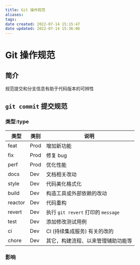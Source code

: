 ```yaml
---
title: Git 操作规范
aliases: 
tags: 
date created: 2022-07-14 15:15:47
date updated: 2022-07-14 15:36:06
---
```


# Git 操作规范

## 简介

规范提交和分支信息有助于代码版本的可辨性

## `git commit` 提交规范

### 类型:type

| 类型    | 类别 | 说明                               |
| ------- | ---- | ---------------------------------- |
| feat    | Prod | 增加新功能                         |
| fix     | Prod | 修复 bug                           |
| perf    | Prod | 优化性能                           |
| docs    | Dev  | 文档相关改动                       |
| style   | Dev  | 代码美化格式化                     |
| build   | Dev  | 构造工具或外部依赖的改动           |
| reactor | Dev  | 代码重构                           |
| revert  | Dev  | 执行 `git revert` 打印的 `message` |
| test    | Dev  | 添加修改测试用例                   |
| ci      | Dev  | CI (持续集成服务) 有关的改的       |
| chore   | Dev  | 其它，构建流程、以来管理辅助功能等 |

### 影响
